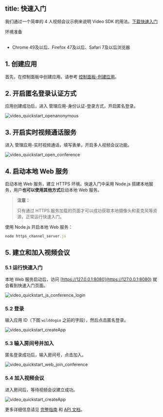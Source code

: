 ﻿
title: 快速入门
---

我们通过一个简单的 4 人视频会议示例来说明 Video SDK 的用法。[下载快速入门](https://github.com/WildDogTeam/video-demo-web-conference/archive/master.zip)

<div class="env">
    <p class="env-title">环境准备</p>
    <ul>
        <li> Chrome 49及以后、Firefox 47及以后、Safari 7及以后浏览器 </li>
    </ul>
</div>

## 1. 创建应用

首先，在控制面板中创建应用。请参考 [控制面板-创建应用](/console/creat.html)。

## 2. 开启匿名登录认证方式

应用创建成功后，进入 管理应用-身份认证-登录方式，开启匿名登录。

<img src='/images/openanonymous.png' alt="video_quickstart_openanonymous">

## 3. 开启实时视频通话服务

进入 管理应用-实时视频通话，填写表单，开启多人视频会议功能。

<img src='/images/video_quickstart_open_conference.jpg' alt="video_quickstart_open_conference">

## 4. 启动本地 Web 服务

启动本地 Web 服务，建立 HTTPS 环境。快速入门中采用 Node.js 搭建本地服务，用户**也可以使用其他方式**启动本地 Web 服务。

<blockquote class="warning">
  <p><strong>注意：</strong></p>
  只有通过 HTTPS 服务加载的页面才可以成功获取本地摄像头和麦克风等资源，正常运行快速入门。
</blockquote>

使用 Node.js 开启本地 Web 服务：

```javascript
node https_channel_server.js
```

## 5. 建立和加入视频会议

### 5.1 运行快速入门

本地 Web 服务启动后，访问 [https://127.0.0.1:8080](https://127.0.0.1:8080) 就会看到快速入门页面。

<img src='/images/video_quickstart_js_conference_login.png' alt="video_quickstart_js_conference_login">

### 5.2 登录

输入应用 ID（下图 `wilddogio` 之前的字段），然后点击匿名登录。

<img src='/images/video_quickstart_createApp.png' alt="video_quickstart_createApp">

### 5.3 输入房间号并加入

匿名登录成功后，输入房间号，点击加入。

<img src='/images/video_quickstart_web_join_conference.png' alt="video_quickstart_web_join_conference">

### 5.4 加入视频会议

进入房间后，等待视频会议建立成功。

<img src='/images/video_quickstart_wen_conference.png' alt="video_quickstart_createApp">

更多详细信息请见 [完整指南](/guide/video/core.html) 和  [API 文档](/api/video/web/wilddogVideo.html)。
